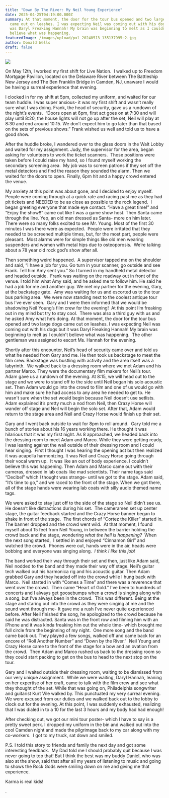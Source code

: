 ```yaml
---
title: "Down By The River: My Neil Young Experience"
date: 2025-04-25T04:19:00.000Z
summary: At that moment, the door for the tour bus opened and two large dogs
  came out on leashes. I was expecting Neil was coming out with his dogs but it
  was Daryl Freaking Hannah! My brain was beginning to melt as I couldn't
  believe what was happening. 
featuredImage: /images/upload/pxl_20240513_135137995~2.jpg
author: Donald Wells
draft: false
---
```



![](/images/upload/pxl_20240513_135137995~2.jpg)

On May 12th, I worked my first shift for Live Nation.  I walked up to Freedom Mortgage Pavilion, located on the Delaware River between The Battleship New Jersey and The Ben Franklin Bridge in Camden, NJ, unaware I would be having a surreal experience that evening.

I clocked in for my shift at 5pm, collected my uniform, and waited for our team huddle. I was super anxious- it was my first shift and wasn’t really sure what I was doing. Frank, the head of security, gave us a rundown of the night’s events.  “Doors open at 6pm, first act goes on at 7:30 and will play until 8:20, the house lights will not go up after the set, Neil will play at 8:30 and end around 10:15. We don’t expect him to go later than that based on the sets of previous shows.” Frank wished us well and told us to have a good show.

After the huddle broke, I wandered over to the glass doors in the Walt Lobby and waited for my assignment. Judy, the supervisor for the area, began asking for volunteers to work the ticket scanners.  Those positions were taken before I could raise my hand, so I found myself working the secondary screening area.  My job was to screen patrons if they set off the metal detectors and find the reason they sounded the alarm. Then we waited for the doors to open. Finally, 6pm hit and a happy crowd entered the venue.

My anxiety at this point was about gone, and I decided to enjoy myself.  People were coming through at a quick rate and racing past me as they had pit tickets and NEEDED to be as close as possible to the rock legend.  I began greeting everyone that made eye contact. “Have a great time!” and “Enjoy the show!!” came out like I was a game show host. Then Santa came through the line. Yep, an old man dressed as Santa- more on him later.  There were so many folks excited to see Mr. Young. Most of the first 30 minutes I was there were as expected.  People were irritated that they needed to be screened multiple times, but, for the most part, people were pleasant.  Most alarms were for simple things like old men wearing suspenders and women with metal hips due to osteoporosis.  We’re talking about a 78 year old rock god’s show after all.

Then something weird happened.  A supervisor tapped me on the shoulder and said, “I have a job for you. Go turn in your scanner, go outside and see Frank. Tell him Amy sent you.” So I turned in my handheld metal detector and headed outside.  Frank was waiting on the roadway out in front of the venue. I told him what Amy said, and he asked me to follow him. He said he had a job for me and another guy. We met my partner for the evening, Gary, at the backstage gate.  Amy was waiting for us and escorted us to the tour bus parking area.  We were now standing next to the coolest antique tour bus I’ve ever seen.  Gary and I were then informed that we would be shadowing Neil Young’s film crew for the evening!  At this point I’m freaking out in my mind but try to stay cool.  There was also a third guy with us and he asked Amy what he’s doing. At that moment, the door for the tour bus opened and two large dogs came out on leashes. I was expecting Neil was coming out with his dogs but it was Daryl Freaking Hannah! My brain was beginning to melt as I couldn't believe what was happening.  The other gentleman was assigned to escort Ms. Hannah for the evening.

Shortly after this encounter, Neil’s head of security came over and told us what he needed from Gary and me. He then took us backstage to meet the film crew. Backstage was bustling with activity and the area itself was a labyrinth.  We walked back to a dressing room where we met Adam and his partner Marco. They were the documentary film makers for Neil’s tour.  Adam gave us a rundown of the evening. At 8:15, we will head out to the stage and we were to stand off to the side until Neil began his solo acoustic set. Then Adam would go into the crowd to film and one of us would go with him and make sure he had access to any area he needed to get to. He wasn't sure when the set would begin because Neil doesn’t use setlists.  Adam explained it’s pretty much a nod from Neil, then Crazy Horse will wander off stage and Neil will begin the solo set. After that, Adam would return to the stage area and Neil and Crazy Horse would finish up their set.

Gary and I went back outside to wait for 8pm to roll around.  Gary told me a bunch of stories about his 16 years working there. He thought it was hilarious that it was my first night. As 8 approached, we headed back into the dressing room to meet Adam and Marco. While they were getting ready, I was leaning against the wall outside of their dressing room and I could hear singing.  First I thought I was hearing the opening act but then realized it was acapella harmonizing. It was Neil and Crazy Horse going through their vocal warm up.  It was like an out of body experience. I couldn’t believe this was happening. Then Adam and Marco came out with their cameras, dressed in lab coats like mad scientists. Their name tags said “Decibel” which I thought was strange- until we got to the stage. Adam said, “It’s time to go,” and we raced to the front of the stage. When we got there, all of the stage hands were wearing lab coats with silly audio themed name tags.

We were asked to stay just off to the side of the stage so Neil didn’t see us. He doesn’t like distractions during his set.  The cameramen set up center stage, the guitar feedback started and the Crazy Horse banner began to shake in front of the stage.  The first chords of “Cortez the Killer” started in. The banner dropped and the crowd went wild.  At that moment, I found myself about 15 feet from Neil Young, in between the barrier holding the crowd back and the stage, wondering *what the hell is happening?*  When the next song started,  I settled in and enjoyed “Cinnamon Girl” and watched the crowd.  Phones were out, hands were in the air, heads were bobbing and everyone was singing along.  *I think I like this job!*

The band worked their way through their set and then, just like Adam said, Neil nodded to the band and they made their way off stage. Neil’s guitar tech walked out his harmonica rig and his acoustic guitar. Then Adam grabbed Gary and they headed off into the crowd while I hung back with Marco.  Neil started in with “Comes a Time” and there was a reverence that went over the crowd.  Then came “Heart of Gold.” I've been to hundreds of concerts and I always get goosebumps when a crowd is singing along with a song, but I’ve always been in the crowd.  This was different. Being at the stage and staring out into the crowd as they were singing at me and the sound went through me- It gave me a rush I’ve never quite experienced before. After Neil finished the song, he apologized to the crowd because he said he was distracted. Santa was in the front row and filming him with an iPhone and it was kinda freaking him out the whole time- which brought me full circle from the beginning of my night.  One more song and the band came back out. They played a few songs, walked off and came back for an encore of “Roll Another Number” and “Down by the River.”  Neil Young and Crazy Horse came to the front of the stage for a bow and an ovation from the crowd.  Then Adam and Marco rushed us back to the dressing room so they could start packing to get on the bus to head to the next stop on the tour. 

Gary and I waited outside their dressing room, waiting to be dismissed from our very unique assignment.  While we were waiting, Daryl Hannah, leaning on her expertise of her craft, came to talk with the film crew and see what they thought of the set. While that was going on, Philadelphia songwriter and guitarist Kurt Vile walked by. This punctuated my very surreal evening.  We were excused from our duties and we walked back out to the lobby to clock out for the evening. At this point, I was suddenly exhausted, realizing that I was dialed in to a 10 for the last 3 hours and my body had had enough!

After checking out, we got our mini tour poster- which I have to say is a pretty sweet perk. I dropped my uniform in the bin and walked out into the cool Camden night and made the pilgrimage back to my car along with my co-workers.  I got to my truck, sat down and smiled. 

P.S. I told this story to friends and family the next day and got some interesting feedback.  My Dad told me I should probably quit because I was never going to top that! But I think the best was my buddy Daniel, who was also at the show, said that after all my years of listening to music and going to shows the Rock Gods were smiling down on me and giving me that experience. 

Karma is real kids! 

.
